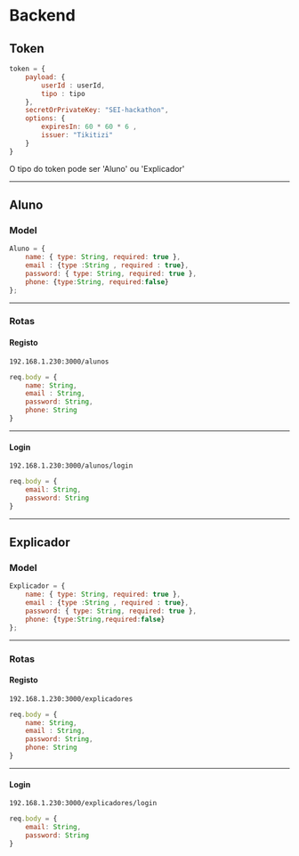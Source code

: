 # Backend

## Token
```js
token = {
    payload: {
        userId : userId,
        tipo : tipo 
    },
    secretOrPrivateKey: "SEI-hackathon", 
    options: {
        expiresIn: 60 * 60 * 6 ,
        issuer: "Tikitizi"
    }
}
```

O tipo do token pode ser 'Aluno' ou 'Explicador'

____

## Aluno

### Model
```js
Aluno = {
    name: { type: String, required: true },
    email : {type :String , required : true},
    password: { type: String, required: true },
    phone: {type:String, required:false}
};
```
____

### Rotas

#### Registo
`192.168.1.230:3000/alunos`

```js
req.body = {
    name: String,
    email : String,
    password: String,
    phone: String
}
```
___

#### Login
`192.168.1.230:3000/alunos/login`

```js
req.body = {
    email: String,
    password: String
}
```
___

## Explicador
### Model
```js
Explicador = {
    name: { type: String, required: true },
    email : {type :String , required : true},
    password: { type: String, required: true },
    phone: {type:String,required:false}
};
```

____

### Rotas

#### Registo
`192.168.1.230:3000/explicadores`

```js
req.body = {
    name: String,
    email : String,
    password: String,
    phone: String
}
```
___

#### Login
`192.168.1.230:3000/explicadores/login`

```js
req.body = {
    email: String,
    password: String
}
```
